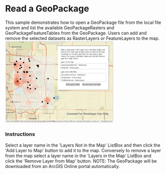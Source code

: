 # Read a GeoPackage

This sample demonstrates how to open a GeoPackage file from the local file system and list the available GeoPackageRasters and GeoPackageFeatureTables from the GeoPackage. Users can add and remove the selected datasets as RasterLayers or FeatureLayers to the map.
<img src="ReadGeoPackage.jpg" width="350"/>

### Instructions

Select a layer name in the 'Layers Not in the Map' ListBox and then click the 'Add Layer to Map' button to add it to the map. Conversely to remove a layer from the map select a layer name in the 'Layers in the Map' ListBox and click the 'Remove Layer from Map' button. NOTE: The GeoPackage will be downloaded from an ArcGIS Online portal automatically.